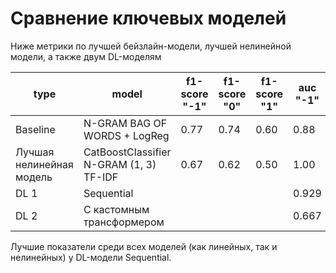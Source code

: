 # Сравнение ключевых моделей

Ниже метрики по лучшей бейзлайн-модели, лучшей нелинейной модели, а также двум DL-моделям

| type                     | model                                  | f1-score "-1" | f1-score "0" | f1-score "1" | auc "-1" | auc "0" | auc "1" | f1    | accuracy | auc   |
|--------------------------|----------------------------------------|---------------|--------------|--------------|----------|---------|---------|-------|----------|-------|
| Baseline                 | N-GRAM BAG OF WORDS + LogReg           | 0.77          | 0.74         | 0.60         | 0.88     | 0.47    | 0.87    | 0.70  | 0.72     | 0.74  |
| Лучшая нелинейная модель | CatBoostClassifier N-GRAM (1, 3) TF-IDF| 0.67          | 0.62         | 0.50         | 1.00     | 0.74    | 0.85    | 0.60  | 0.60     | 0.860 |
| DL 1                     | Sequential                             |               |              |              | 0.929    | 0.848   | 0.960   | 0.754 | 0.750    | 0.912 |
| DL 2                     | С кастомным трансформером              |               |              |              | 0.667    | 0.909   | 0.827   | 0.493 | 0.550    | 0.801 |



Лучшие показатели среди всех моделей (как линейных, так и нелинейных) у DL-модели Sequential.
